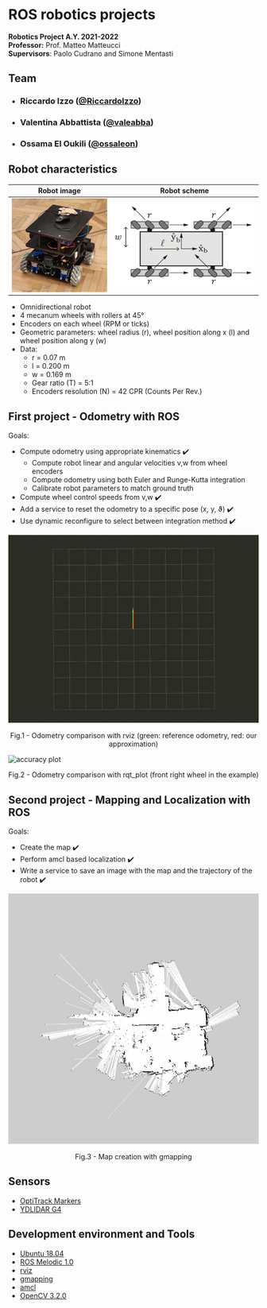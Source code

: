 # ROS robotics projects
**Robotics Project A.Y. 2021-2022**  
**Professor:** Prof. Matteo Matteucci  
**Supervisors**: Paolo Cudrano and Simone Mentasti

## Team

- ###     Riccardo Izzo ([@RiccardoIzzo](https://github.com/RiccardoIzzo))
- ###     Valentina Abbattista ([@valeabba](https://github.com/valeabba))
- ###     Ossama El Oukili  ([@ossaleon](https://github.com/ossaleon))

## Robot characteristics
Robot image             |  Robot scheme
:-------------------------:|:-------------------------:
![](assets/robot.png)  |  ![](assets/omni_robot.png)
* Omnidirectional robot
* 4 mecanum wheels with rollers at 45°
* Encoders on each wheel (RPM or ticks)
* Geometric parameters: wheel radius (r), wheel position along x (l) and wheel position along y (w)
* Data:
  - r = 0.07 m
  - l = 0.200 m
  - w = 0.169 m
  - Gear ratio (T) = 5:1
  - Encoders resolution (N) = 42 CPR (Counts Per Rev.)

## First project - Odometry with ROS
Goals:  
  * Compute odometry using appropriate kinematics ✔️
    - Compute robot linear and angular velocities v,w from wheel encoders
    - Compute odometry using both Euler and Runge-Kutta integration
    - Calibrate robot parameters to match ground truth
  * Compute wheel control speeds from v,w ✔️
  * Add a service to reset the odometry to a specific pose (x, y, ϑ) ✔️ 
  * Use dynamic reconfigure to select between integration method ✔️

![rviz plot](assets/rviz_plot.gif "rviz plot")

<p align = "center">
Fig.1 - Odometry comparison with rviz (green: reference odometry, red: our approximation)
</p>

![accuracy plot](assets/accuracy_plot.gif "accuracy plot")
<p align = "center">
Fig.2 - Odometry comparison with rqt_plot (front right wheel in the example)
</p>

## Second project - Mapping and Localization with ROS
Goals:  
  * Create the map ✔️
  * Perform amcl based localization ✔️
  * Write a service to save an image with the map and the trajectory of the robot ✔️  

![map](assets/map.jpg "map")
<p align = "center">
Fig.3 - Map creation with gmapping
</p>

## Sensors
  - [OptiTrack Markers](https://optitrack.com/applications/robotics/)
  - [YDLIDAR G4](https://www.ydlidar.com/products/view/3.html)

## Development environment and Tools
  - [Ubuntu 18.04](https://releases.ubuntu.com/18.04/)
  - [ROS Melodic 1.0](http://wiki.ros.org/melodic)
  - [rviz](https://wiki.ros.org/rviz)
  - [gmapping](https://wiki.ros.org/gmapping)
  - [amcl](https://wiki.ros.org/amcl)
  - [OpenCV 3.2.0](https://opencv.org/opencv-3-2/)
